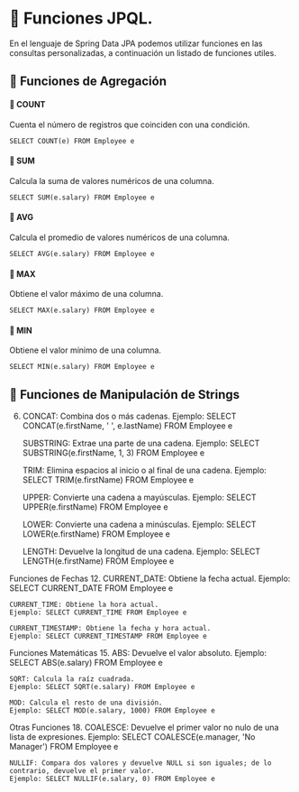 # 📌 Funciones JPQL.
En el lenguaje de Spring Data JPA podemos utilizar funciones en las consultas personalizadas, a continuación un listado de funciones utiles.

## 📍 Funciones de Agregación

#### 🔸 COUNT
Cuenta el número de registros que coinciden con una condición.
```jpql
SELECT COUNT(e) FROM Employee e
```

#### 🔸 SUM
Calcula la suma de valores numéricos de una columna.
```jpql
SELECT SUM(e.salary) FROM Employee e
```

#### 🔸 AVG
Calcula el promedio de valores numéricos de una columna.
```jpql
SELECT AVG(e.salary) FROM Employee e
```
#### 🔸 MAX
Obtiene el valor máximo de una columna.
```jpql
SELECT MAX(e.salary) FROM Employee e
```
#### 🔸 MIN
Obtiene el valor mínimo de una columna.
```jpql
SELECT MIN(e.salary) FROM Employee e
```


## 📍 Funciones de Manipulación de Strings
6. CONCAT: Combina dos o más cadenas.
Ejemplo: SELECT CONCAT(e.firstName, ' ', e.lastName) FROM Employee e

    SUBSTRING: Extrae una parte de una cadena.
    Ejemplo: SELECT SUBSTRING(e.firstName, 1, 3) FROM Employee e

    TRIM: Elimina espacios al inicio o al final de una cadena.
    Ejemplo: SELECT TRIM(e.firstName) FROM Employee e

    UPPER: Convierte una cadena a mayúsculas.
    Ejemplo: SELECT UPPER(e.firstName) FROM Employee e

    LOWER: Convierte una cadena a minúsculas.
    Ejemplo: SELECT LOWER(e.firstName) FROM Employee e

    LENGTH: Devuelve la longitud de una cadena.
    Ejemplo: SELECT LENGTH(e.firstName) FROM Employee e

Funciones de Fechas
12. CURRENT_DATE: Obtiene la fecha actual.
Ejemplo: SELECT CURRENT_DATE FROM Employee e

    CURRENT_TIME: Obtiene la hora actual.
    Ejemplo: SELECT CURRENT_TIME FROM Employee e

    CURRENT_TIMESTAMP: Obtiene la fecha y hora actual.
    Ejemplo: SELECT CURRENT_TIMESTAMP FROM Employee e

Funciones Matemáticas
15. ABS: Devuelve el valor absoluto.
Ejemplo: SELECT ABS(e.salary) FROM Employee e

    SQRT: Calcula la raíz cuadrada.
    Ejemplo: SELECT SQRT(e.salary) FROM Employee e

    MOD: Calcula el resto de una división.
    Ejemplo: SELECT MOD(e.salary, 1000) FROM Employee e

Otras Funciones
18. COALESCE: Devuelve el primer valor no nulo de una lista de expresiones.
Ejemplo: SELECT COALESCE(e.manager, 'No Manager') FROM Employee e

    NULLIF: Compara dos valores y devuelve NULL si son iguales; de lo contrario, devuelve el primer valor.
    Ejemplo: SELECT NULLIF(e.salary, 0) FROM Employee e
